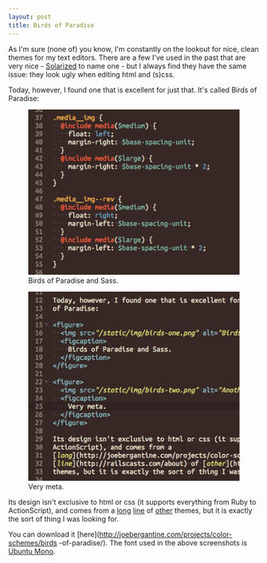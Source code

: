 ```yaml
---
layout: post
title: Birds of Paradise
---
```


As I'm sure (none of) you know, I'm constantly on the lookout for nice, clean 
themes for my text editors. There are a few I've used in the past that are 
very nice - [Solarized](http://ethanschoonover.com/solarized) to name one - but 
I always find they have the same issue: they look ugly when editing html and 
(s)css.

Today, however, I found one that is excellent for just that. It's called Birds 
of Paradise:

<figure>
  <img src="/static/img/birds-one.png" alt="Birds of Paradise theme sample" />
  <figcaption>
    Birds of Paradise and Sass.
  </figcaption>
</figure>

<figure>
  <img src="/static/img/birds-two.png" alt="Another Birds of Paradise sample" />
  <figcaption>
    Very meta.
  </figcaption>
</figure>

Its design isn't exclusive to html or css (it supports everything from Ruby to 
ActionScript), and comes from a 
[long](http://joebergantine.com/projects/color-schemes/specials-board/) 
[line](http://railscasts.com/about) of [other](http://idlefingers.co.uk/) 
themes, but it is exactly the sort of thing I was looking for.

You can download it [here](http://joebergantine.com/projects/color-schemes/birds
-of-paradise/). The font used in the above screenshots is 
[Ubuntu Mono](http://font.ubuntu.com/).